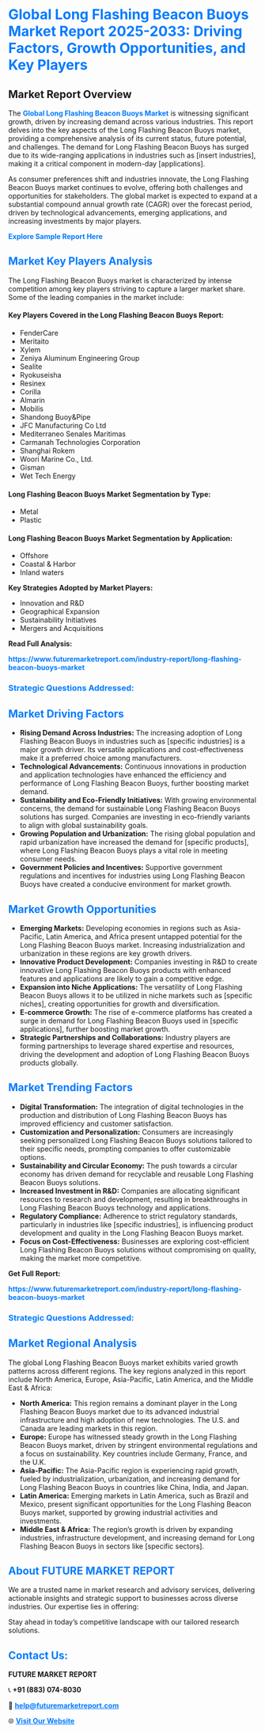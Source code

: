 <h1 style="color: #007BFF;">Global Long Flashing Beacon Buoys Market Report 2025-2033: Driving Factors, Growth Opportunities, and Key Players</h1>

<section id="overview">
<h2>Market Report Overview</h2>
<p>The <a href="https://www.futuremarketreport.com/industry-report/long-flashing-beacon-buoys-market" style="color: #007BFF; text-decoration: none;"><strong>Global Long Flashing Beacon Buoys Market</strong></a> is witnessing significant growth, driven by increasing demand across various industries. This report delves into the key aspects of the Long Flashing Beacon Buoys market, providing a comprehensive analysis of its current status, future potential, and challenges. The demand for Long Flashing Beacon Buoys has surged due to its wide-ranging applications in industries such as [insert industries], making it a critical component in modern-day [applications].</p>
<p>As consumer preferences shift and industries innovate, the Long Flashing Beacon Buoys market continues to evolve, offering both challenges and opportunities for stakeholders. The global market is expected to expand at a substantial compound annual growth rate (CAGR) over the forecast period, driven by technological advancements, emerging applications, and increasing investments by major players.</p>
</section>

<section id="overview">
<p><a href="https://www.futuremarketreport.com/request-sample/reportId=40650" style="color: #007BFF; text-decoration: none;"><strong>Explore Sample Report Here</strong></a></p>
</section>

<section id="key-players">
<h2 style="color: #007BFF;">Market Key Players Analysis</h2>
<p>The Long Flashing Beacon Buoys market is characterized by intense competition among key players striving to capture a larger market share. Some of the leading companies in the market include:</p>
<h4>Key Players Covered in the Long Flashing Beacon Buoys Report:</h4>
<ul><li>FenderCare</li><li>Meritaito</li><li>Xylem</li><li>Zeniya Aluminum Engineering Group</li><li>Sealite</li><li>Ryokuseisha</li><li>Resinex</li><li>Corilla</li><li>Almarin</li><li>Mobilis</li><li>Shandong Buoy&amp;Pipe</li><li>JFC Manufacturing Co Ltd</li><li>Mediterraneo Senales Maritimas</li><li>Carmanah Technologies Corporation</li><li>Shanghai Rokem</li><li>Woori Marine Co., Ltd.</li><li>Gisman</li><li>Wet Tech Energy</li></ul>
<h4>Long Flashing Beacon Buoys Market Segmentation by Type:</h4>
<ul><li>Metal</li><li>Plastic</li></ul>

<h4>Long Flashing Beacon Buoys Market Segmentation by Application:</h4>
<ul><li>Offshore</li><li>Coastal &amp; Harbor</li><li>Inland waters</li></ul>
<p><strong>Key Strategies Adopted by Market Players:</strong></p>
<ul>
<li>Innovation and R&D</li>
<li>Geographical Expansion</li>
<li>Sustainability Initiatives</li>
<li>Mergers and Acquisitions</li>
</ul>
</section>

<section>
<p><strong>Read Full Analysis: </strong></p><a href="https://www.futuremarketreport.com/industry-report/long-flashing-beacon-buoys-market" style="color: #007BFF; text-decoration: none;"><strong>https://www.futuremarketreport.com/industry-report/long-flashing-beacon-buoys-market</strong></a>
<h3 style="color: #007BFF;">Strategic Questions Addressed:</h3>
</section>

<section id="driving-factors">
<h2 style="color: #007BFF;">Market Driving Factors</h2>
<ul>
<li><strong>Rising Demand Across Industries:</strong> The increasing adoption of Long Flashing Beacon Buoys in industries such as [specific industries] is a major growth driver. Its versatile applications and cost-effectiveness make it a preferred choice among manufacturers.</li>
<li><strong>Technological Advancements:</strong> Continuous innovations in production and application technologies have enhanced the efficiency and performance of Long Flashing Beacon Buoys, further boosting market demand.</li>
<li><strong>Sustainability and Eco-Friendly Initiatives:</strong> With growing environmental concerns, the demand for sustainable Long Flashing Beacon Buoys solutions has surged. Companies are investing in eco-friendly variants to align with global sustainability goals.</li>
<li><strong>Growing Population and Urbanization:</strong> The rising global population and rapid urbanization have increased the demand for [specific products], where Long Flashing Beacon Buoys plays a vital role in meeting consumer needs.</li>
<li><strong>Government Policies and Incentives:</strong> Supportive government regulations and incentives for industries using Long Flashing Beacon Buoys have created a conducive environment for market growth.</li>
</ul>
</section>

<section id="growth-opportunities">
<h2 style="color: #007BFF;">Market Growth Opportunities</h2>
<ul>
<li><strong>Emerging Markets:</strong> Developing economies in regions such as Asia-Pacific, Latin America, and Africa present untapped potential for the Long Flashing Beacon Buoys market. Increasing industrialization and urbanization in these regions are key growth drivers.</li>
<li><strong>Innovative Product Development:</strong> Companies investing in R&D to create innovative Long Flashing Beacon Buoys products with enhanced features and applications are likely to gain a competitive edge.</li>
<li><strong>Expansion into Niche Applications:</strong> The versatility of Long Flashing Beacon Buoys allows it to be utilized in niche markets such as [specific niches], creating opportunities for growth and diversification.</li>
<li><strong>E-commerce Growth:</strong> The rise of e-commerce platforms has created a surge in demand for Long Flashing Beacon Buoys used in [specific applications], further boosting market growth.</li>
<li><strong>Strategic Partnerships and Collaborations:</strong> Industry players are forming partnerships to leverage shared expertise and resources, driving the development and adoption of Long Flashing Beacon Buoys products globally.</li>
</ul>
</section>

<section id="trending-factors">
<h2 style="color: #007BFF;">Market Trending Factors</h2>
<ul>
<li><strong>Digital Transformation:</strong> The integration of digital technologies in the production and distribution of Long Flashing Beacon Buoys has improved efficiency and customer satisfaction.</li>
<li><strong>Customization and Personalization:</strong> Consumers are increasingly seeking personalized Long Flashing Beacon Buoys solutions tailored to their specific needs, prompting companies to offer customizable options.</li>
<li><strong>Sustainability and Circular Economy:</strong> The push towards a circular economy has driven demand for recyclable and reusable Long Flashing Beacon Buoys solutions.</li>
<li><strong>Increased Investment in R&D:</strong> Companies are allocating significant resources to research and development, resulting in breakthroughs in Long Flashing Beacon Buoys technology and applications.</li>
<li><strong>Regulatory Compliance:</strong> Adherence to strict regulatory standards, particularly in industries like [specific industries], is influencing product development and quality in the Long Flashing Beacon Buoys market.</li>
<li><strong>Focus on Cost-Effectiveness:</strong> Businesses are exploring cost-efficient Long Flashing Beacon Buoys solutions without compromising on quality, making the market more competitive.</li>
</ul>
</section>

<section>
<p><strong>Get Full Report: </strong></p><a href="https://www.futuremarketreport.com/industry-report/long-flashing-beacon-buoys-market" style="color: #007BFF; text-decoration: none;"><strong>https://www.futuremarketreport.com/industry-report/long-flashing-beacon-buoys-market</strong></a>
<h3 style="color: #007BFF;">Strategic Questions Addressed:</h3>
</section>


<section id="regional-analysis">
<h2 style="color: #007BFF;">Market Regional Analysis</h2>
<p>The global Long Flashing Beacon Buoys market exhibits varied growth patterns across different regions. The key regions analyzed in this report include North America, Europe, Asia-Pacific, Latin America, and the Middle East & Africa:</p>
<ul>
<li><strong>North America:</strong> This region remains a dominant player in the Long Flashing Beacon Buoys market due to its advanced industrial infrastructure and high adoption of new technologies. The U.S. and Canada are leading markets in this region.</li>
<li><strong>Europe:</strong> Europe has witnessed steady growth in the Long Flashing Beacon Buoys market, driven by stringent environmental regulations and a focus on sustainability. Key countries include Germany, France, and the U.K.</li>
<li><strong>Asia-Pacific:</strong> The Asia-Pacific region is experiencing rapid growth, fueled by industrialization, urbanization, and increasing demand for Long Flashing Beacon Buoys in countries like China, India, and Japan.</li>
<li><strong>Latin America:</strong> Emerging markets in Latin America, such as Brazil and Mexico, present significant opportunities for the Long Flashing Beacon Buoys market, supported by growing industrial activities and investments.</li>
<li><strong>Middle East & Africa:</strong> The region’s growth is driven by expanding industries, infrastructure development, and increasing demand for Long Flashing Beacon Buoys in sectors like [specific sectors].</li>
</ul>
</section>

<footer>
<h2 style="color: #007BFF;">About FUTURE MARKET REPORT</h2>
<p>We are a trusted name in market research and advisory services, delivering actionable insights and strategic support to businesses across diverse industries. Our expertise lies in offering:</p>

<p>Stay ahead in today’s competitive landscape with our tailored research solutions.</p>

<h2 style="color: #007BFF;">Contact Us:</h2>
<p><strong>FUTURE MARKET REPORT</strong></p>
<p>📞 <strong>+91 (883) 074-8030</strong></p>
<p>📧 <strong><a href="mailto:help@futuremarketreport.com" style="color: #007BFF;">help@futuremarketreport.com</a></strong></p>
<p>🌐 <strong><a href="https://www.futuremarketreport.com/" style="color: #007BFF;">Visit Our Website</a></strong></p>
</footer>